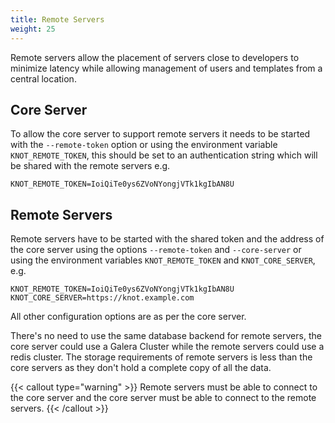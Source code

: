 ```yaml
---
title: Remote Servers
weight: 25
---
```


Remote servers allow the placement of servers close to developers to minimize latency while allowing management of users and templates from a central location.

## Core Server

To allow the core server to support remote servers it needs to be started with the `--remote-token` option or using the environment variable `KNOT_REMOTE_TOKEN`, this should be set to an authentication string which will be shared with the remote servers e.g.

```
KNOT_REMOTE_TOKEN=IoiQiTe0ys6ZVoNYongjVTk1kgIbAN8U
```

## Remote Servers

Remote servers have to be started with the shared token and the address of the core server using the options `--remote-token` and `--core-server` or using the environment variables `KNOT_REMOTE_TOKEN` and `KNOT_CORE_SERVER`, e.g.

```
KNOT_REMOTE_TOKEN=IoiQiTe0ys6ZVoNYongjVTk1kgIbAN8U
KNOT_CORE_SERVER=https://knot.example.com
```

All other configuration options are as per the core server.

There's no need to use the same database backend for remote servers, the core server could use a Galera Cluster while the remote servers could use a redis cluster. The storage requirements of remote servers is less than the core servers as they don't hold a complete copy of all the data.

{{< callout type="warning" >}}
  Remote servers must be able to connect to the core server and the core server must be able to connect to the remote servers.
{{< /callout >}}
